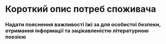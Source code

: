 # Короткий опис потреб споживача
### Надати пояснення важливості їжі за для особистої безпеки, отримання інформації та зацікавленістю літературною поезією

